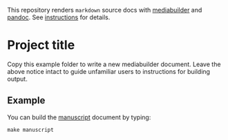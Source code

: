 This repository renders `markdown` source docs with
[mediabuilder](https://github.com/nsheff/mediabuilder) and
[pandoc](https://pandoc.org/). See
[instructions](mediabuilder_instructions.md) for details.

# Project title

Copy this example folder to write a new mediabuilder document. Leave the above
notice intact to guide unfamiliar users to instructions for building output.

## Example

You can build the [manuscript](/src/manuscript.md) document by typing:

```
make manuscript
```


